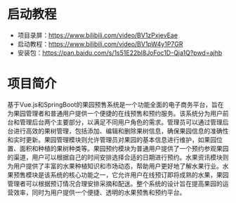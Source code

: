 # 启动教程

- 项目录屏：https://www.bilibili.com/video/BV1zPxjevEae
- 启动教程：https://www.bilibili.com/video/BV1pW4y1P7GR
- 安装包：https://pan.baidu.com/s/1s51E22bl8JoFoc1D-Qja1Q?pwd=ajhb

# 项目简介
基于Vue.js和SpringBoot的果园预售系统是一个功能全面的电子商务平台，旨在为果园管理者和普通用户提供一个便捷的在线预售和预约服务。该系统分为用户前台和管理后台两个主要部分，以满足不同用户角色的需求。管理员可以通过管理后台进行高效的果树管理，包括添加、编辑和删除果树信息，确保果园信息的准确性和实时更新。果园管理模块则允许管理员对果园的基本信息进行维护，如果园位置、面积和种植的果树种类等。果园预约模块为普通用户提供了一个预约参观果园的渠道，用户可以根据自己的时间安排选择合适的日期进行预约。水果资讯模块则为用户提供了丰富的水果种植知识和市场动态，帮助用户更好地了解水果行业。水果预售模块是该系统的核心功能之一，它允许用户在线预订即将成熟的水果，果园管理者可以根据预订情况合理安排采摘和配送。整个系统的设计旨在提高果园的运营效率，同时为用户提供一个便捷、透明的水果预售和预约平台。